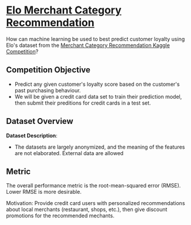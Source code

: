 # [Elo Merchant Category Recommendation](https://www.kaggle.com/c/elo-merchant-category-recommendation)
How can machine learning be used to best predict customer loyalty using Elo's dataset from the [Merchant Category Recommendation Kaggle Competition](https://www.kaggle.com/c/elo-merchant-category-recommendation)?


## **Competition Objective**
- Predict any given customer's loyalty score based on the customer's past purchasing behaviour.
- We will be given a credit card data set to train their prediction model, then submit their preditions for credit cards in a test set.

## **Dataset Overview**

**Dataset Description**:
- The datasets are largely anonymized, and the meaning of the features are not elaborated. External data are allowed

## **Metric**
The overall performance metric is the root-mean-squared error (RMSE). Lower RMSE is more desirable.

Motivation: 
Provide credit card users with personalized recommendations about local merchants (restaurant, shops, etc.), then give discount promotions for the recommended mechants.





